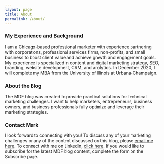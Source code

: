 ```yaml
---
layout: page
title: About
permalink: /about/
---
```


<h3>My Experience and Background</h3>
I am a Chicago-based professional marketer with experience partnering with corporations, professional services firms, non-profits, and small business to boost client value and achieve growth and engagement goals. My experience is specialized in content and digital marketing strategy, SEO, branding, website development, CRM, and analytics. In December 2020, I will complete my MBA from the University of Illinois at Urbana-Champaign.

<h3>About the Blog</h3>
The MDF blog was created to provide practical solutions for technical marketing challenges. I want to help marketers, entrepreneurs, business owners, and business professionals fully optimize and leverage their marketing strategies. 

<h3>Contact Mark</h3>
I look forward to connecting with you! To discuss any of your marketing challenges or any of the content discussed on this blog, please <a href="mailto:mdfleming3@gmail.com">email me here</a>. To connect with me on Linkedin, <a href="https://www.linkedin.com/in/markdfleming/">click here</a>. If you would like to subscribe for the latest MDF blog content, complete the form on the Subscribe page.


